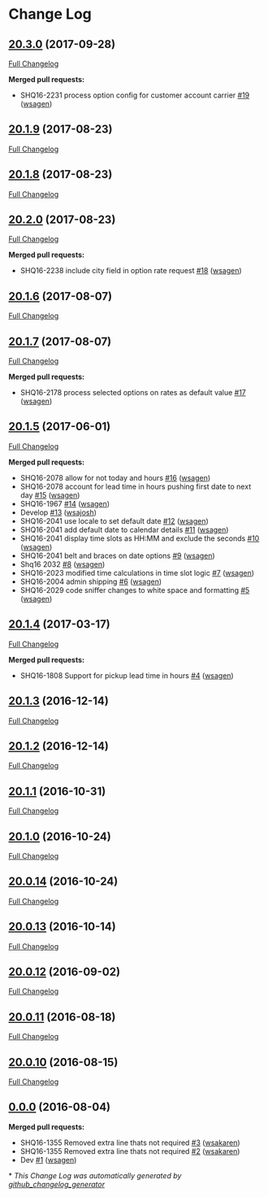# Change Log

## [20.3.0](https://github.com/webshopapps/library-shipper/tree/20.3.0) (2017-09-28)
[Full Changelog](https://github.com/webshopapps/library-shipper/compare/20.1.9...20.3.0)

**Merged pull requests:**

- SHQ16-2231 process option config for customer account carrier [\#19](https://github.com/webshopapps/library-shipper/pull/19) ([wsagen](https://github.com/wsagen))

## [20.1.9](https://github.com/webshopapps/library-shipper/tree/20.1.9) (2017-08-23)
[Full Changelog](https://github.com/webshopapps/library-shipper/compare/20.1.8...20.1.9)

## [20.1.8](https://github.com/webshopapps/library-shipper/tree/20.1.8) (2017-08-23)
[Full Changelog](https://github.com/webshopapps/library-shipper/compare/20.2.0...20.1.8)

## [20.2.0](https://github.com/webshopapps/library-shipper/tree/20.2.0) (2017-08-23)
[Full Changelog](https://github.com/webshopapps/library-shipper/compare/20.1.6...20.2.0)

**Merged pull requests:**

- SHQ16-2238 include city field in option rate request [\#18](https://github.com/webshopapps/library-shipper/pull/18) ([wsagen](https://github.com/wsagen))

## [20.1.6](https://github.com/webshopapps/library-shipper/tree/20.1.6) (2017-08-07)
[Full Changelog](https://github.com/webshopapps/library-shipper/compare/20.1.7...20.1.6)

## [20.1.7](https://github.com/webshopapps/library-shipper/tree/20.1.7) (2017-08-07)
[Full Changelog](https://github.com/webshopapps/library-shipper/compare/20.1.5...20.1.7)

**Merged pull requests:**

- SHQ16-2178 process selected options on rates as default value [\#17](https://github.com/webshopapps/library-shipper/pull/17) ([wsagen](https://github.com/wsagen))

## [20.1.5](https://github.com/webshopapps/library-shipper/tree/20.1.5) (2017-06-01)
[Full Changelog](https://github.com/webshopapps/library-shipper/compare/20.1.4...20.1.5)

**Merged pull requests:**

- SHQ16-2078 allow for not today and hours [\#16](https://github.com/webshopapps/library-shipper/pull/16) ([wsagen](https://github.com/wsagen))
- SHQ16-2078 account for lead time in hours pushing first date to next day [\#15](https://github.com/webshopapps/library-shipper/pull/15) ([wsagen](https://github.com/wsagen))
- SHQ16-1967 [\#14](https://github.com/webshopapps/library-shipper/pull/14) ([wsagen](https://github.com/wsagen))
- Develop [\#13](https://github.com/webshopapps/library-shipper/pull/13) ([wsajosh](https://github.com/wsajosh))
- SHQ16-2041 use locale to set default date [\#12](https://github.com/webshopapps/library-shipper/pull/12) ([wsagen](https://github.com/wsagen))
- SHQ16-2041 add default date to calendar details [\#11](https://github.com/webshopapps/library-shipper/pull/11) ([wsagen](https://github.com/wsagen))
- SHQ16-2041 display time slots as HH:MM and exclude the seconds [\#10](https://github.com/webshopapps/library-shipper/pull/10) ([wsagen](https://github.com/wsagen))
- SHQ16-2041 belt and braces on date options [\#9](https://github.com/webshopapps/library-shipper/pull/9) ([wsagen](https://github.com/wsagen))
- Shq16 2032 [\#8](https://github.com/webshopapps/library-shipper/pull/8) ([wsagen](https://github.com/wsagen))
- SHQ16-2023 modified time calculations in time slot logic [\#7](https://github.com/webshopapps/library-shipper/pull/7) ([wsagen](https://github.com/wsagen))
- SHQ16-2004 admin shipping [\#6](https://github.com/webshopapps/library-shipper/pull/6) ([wsagen](https://github.com/wsagen))
- SHQ16-2029 code sniffer changes to white space and formatting [\#5](https://github.com/webshopapps/library-shipper/pull/5) ([wsagen](https://github.com/wsagen))

## [20.1.4](https://github.com/webshopapps/library-shipper/tree/20.1.4) (2017-03-17)
[Full Changelog](https://github.com/webshopapps/library-shipper/compare/20.1.3...20.1.4)

**Merged pull requests:**

- SHQ16-1808 Support for pickup lead time in hours [\#4](https://github.com/webshopapps/library-shipper/pull/4) ([wsagen](https://github.com/wsagen))

## [20.1.3](https://github.com/webshopapps/library-shipper/tree/20.1.3) (2016-12-14)
[Full Changelog](https://github.com/webshopapps/library-shipper/compare/20.1.2...20.1.3)

## [20.1.2](https://github.com/webshopapps/library-shipper/tree/20.1.2) (2016-12-14)
[Full Changelog](https://github.com/webshopapps/library-shipper/compare/20.1.1...20.1.2)

## [20.1.1](https://github.com/webshopapps/library-shipper/tree/20.1.1) (2016-10-31)
[Full Changelog](https://github.com/webshopapps/library-shipper/compare/20.1.0...20.1.1)

## [20.1.0](https://github.com/webshopapps/library-shipper/tree/20.1.0) (2016-10-24)
[Full Changelog](https://github.com/webshopapps/library-shipper/compare/20.0.14...20.1.0)

## [20.0.14](https://github.com/webshopapps/library-shipper/tree/20.0.14) (2016-10-24)
[Full Changelog](https://github.com/webshopapps/library-shipper/compare/20.0.13...20.0.14)

## [20.0.13](https://github.com/webshopapps/library-shipper/tree/20.0.13) (2016-10-14)
[Full Changelog](https://github.com/webshopapps/library-shipper/compare/20.0.12...20.0.13)

## [20.0.12](https://github.com/webshopapps/library-shipper/tree/20.0.12) (2016-09-02)
[Full Changelog](https://github.com/webshopapps/library-shipper/compare/20.0.11...20.0.12)

## [20.0.11](https://github.com/webshopapps/library-shipper/tree/20.0.11) (2016-08-18)
[Full Changelog](https://github.com/webshopapps/library-shipper/compare/20.0.10...20.0.11)

## [20.0.10](https://github.com/webshopapps/library-shipper/tree/20.0.10) (2016-08-15)
[Full Changelog](https://github.com/webshopapps/library-shipper/compare/0.0.0...20.0.10)

## [0.0.0](https://github.com/webshopapps/library-shipper/tree/0.0.0) (2016-08-04)
**Merged pull requests:**

- SHQ16-1355 Removed extra line thats not required [\#3](https://github.com/webshopapps/library-shipper/pull/3) ([wsakaren](https://github.com/wsakaren))
- SHQ16-1355 Removed extra line thats not required [\#2](https://github.com/webshopapps/library-shipper/pull/2) ([wsakaren](https://github.com/wsakaren))
- Dev [\#1](https://github.com/webshopapps/library-shipper/pull/1) ([wsagen](https://github.com/wsagen))



\* *This Change Log was automatically generated by [github_changelog_generator](https://github.com/skywinder/Github-Changelog-Generator)*